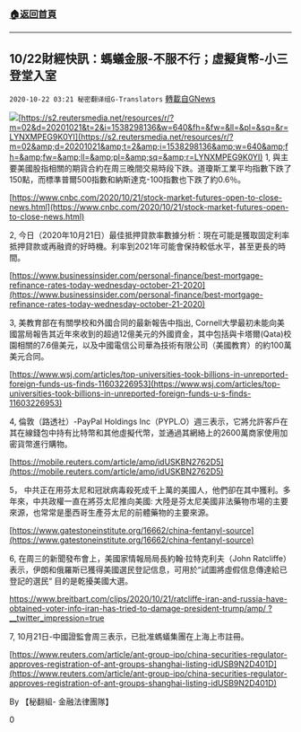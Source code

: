 ###  [:house:返回首頁](https://github.com/ourhimalayas/txt)
---

## 10/22財經快訊：螞蟻金服-不服不行；虛擬貨幣-小三登堂入室
`2020-10-22 03:21 秘密翻译组G-Translators` [轉載自GNews](https://gnews.org/zh-hant/439554/)

![]()![](https://gnews-media-offload.s3.amazonaws.com/wp-content/uploads/2020/10/22031127/1-174.png)[https://s2.reutersmedia.net/resources/r/?m=02&d=20201021&t=2&i=1538298136&w=640&fh=&fw=&ll=&pl=&sq=&r=LYNXMPEG9K0YI](https://s2.reutersmedia.net/resources/r/?m=02&amp;d=20201021&amp;t=2&amp;i=1538298136&amp;w=640&amp;fh=&amp;fw=&amp;ll=&amp;pl=&amp;sq=&amp;r=LYNXMPEG9K0YI)
1, 與主要美國股指相關的期貨合約在周三晚間交易時段下跌。道瓊斯工業平均指數下跌了150點，而標準普爾500指數和納斯達克-100指數也下跌了約0.6％。

[https://www.cnbc.com/2020/10/21/stock-market-futures-open-to-close-news.html](https://www.cnbc.com/2020/10/21/stock-market-futures-open-to-close-news.html)

2, 今日（2020年10月21日）最佳抵押貸款率數據分析：現在可能是獲取固定利率抵押貸款或再融資的好時機。利率到2021年可能會保持較低水平，甚至更長的時間。

[https://www.businessinsider.com/personal-finance/best-mortgage-refinance-rates-today-wednesday-october-21-2020](https://www.businessinsider.com/personal-finance/best-mortgage-refinance-rates-today-wednesday-october-21-2020)

3, 美教育部在有關學校和外國合同的最新報告中指出, Cornell大學最初未能向美國當局報告其近年來收到的超過12億美元的外國資金，其中包括與卡塔爾(Qata)校園相關的7.6億美元，以及中國電信公司華為技術有限公司（美國教育）的約100萬美元合同。

[https://www.wsj.com/articles/top-universities-took-billions-in-unreported-foreign-funds-us-finds-11603226953](https://www.wsj.com/articles/top-universities-took-billions-in-unreported-foreign-funds-u-s-finds-11603226953)

4, 倫敦（路透社）-PayPal Holdings Inc（PYPL.O）週三表示，它將允許客戶在其在線錢包中持有比特幣和其他虛擬代幣，並通過其網絡上的2600萬商家使用加密貨幣進行購物。

[https://mobile.reuters.com/article/amp/idUSKBN2762D5](https://mobile.reuters.com/article/amp/idUSKBN2762D5)

5， 中共正在用芬太尼和冠狀病毒殺死成千上萬的美國人，他們卻在其中獲利。多年來，中共政權一直在將芬太尼推向美國: 大陸是芬太尼美國非法藥物市場的主要來源，也常常是墨西哥生產芬太尼的前體藥物的主要來源。

[https://www.gatestoneinstitute.org/16662/china-fentanyl-source](https://www.gatestoneinstitute.org/16662/china-fentanyl-source)

6, 在周三的新聞發布會上，美國家情報局局長約翰·拉特克利夫（John Ratcliffe）表示，伊朗和俄羅斯已獲得美國選民登記信息，可用於“試圖將虛假信息傳達給已登記的選民“ 目的是乾擾美國大選。

[https://www.breitbart.com/clips/2020/10/21/ratcliffe-iran-and-russia-have-obtained-voter-info-iran-has-tried-to-damage-president-trump/amp/ ?\_\_twitter\_impression=true](https://www.breitbart.com/clips/2020/10/21/ratcliffe-iran-and-russia-have-obtained-voter-info-iran-has-tried-to-damage-president-trump/amp/?__twitter_impression=true)

7, 10月21日-中國證監會周三表示，已批准螞蟻集團在上海上市註冊。

[https://www.reuters.com/article/ant-group-ipo/china-securities-regulator-approves-registration-of-ant-groups-shanghai-listing-idUSB9N2D401D](https://www.reuters.com/article/ant-group-ipo/china-securities-regulator-approves-registration-of-ant-groups-shanghai-listing-idUSB9N2D401D)

By 【秘翻組- 金融法律團隊】

0

